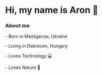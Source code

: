 <h1>Hi, my name is Aron 👋</h1>

<h3>About me</h3> 
<p>- Born in Mezőgecse, Ukraine </p>
<p>- Living in Debrecen, Hungary </p>
<p>- Loves Technology 💻</p>
<p>- Loves Nature 🌳</p>
<!--
### My GitHub Stats

![GitHub stats](https://github-readme-stats-five-nu-96.vercel.app/api?username=sciencewolf&show_icons=true&theme=nightowl)
<br>
[![Top Langs](https://github-readme-stats-five-nu-96.vercel.app/api/top-langs/?username=sciencewolf&layout=compact&langs_count=10)](https://github.com/Sciencewolf?tab=repositories)
<br>

### My Main Projects 
[![Readme Card](https://github-readme-stats-five-nu-96.vercel.app/api/pin/?username=sciencewolf&repo=codeeditor&show_owner=true&theme=nightowl)](https://github.com/Sciencewolf/CodeEditor)
<br>
<br>[CodeEditor](https://sciencewolf.github.io/CodeEditor/) webpage<br>
<br>
[![Readme Card](https://github-readme-stats-five-nu-96.vercel.app/api/pin/?username=sciencewolf&repo=pozpp_beta&show_owner=true&theme=nightowl)](https://github.com/Sciencewolf/pozpp_beta)
<br>
[![Readme Card](https://github-readme-stats-five-nu-96.vercel.app/api/pin/?username=sciencewolf&repo=tiktokvideomaker&show_owner=true&theme=nightowl)](https://github.com/Sciencewolf/tiktokvideomaker)
<br>
-->
<p align="center">
  <img src="https://komarev.com/ghpvc/?username=sciencewolf&color=grey" alt="profile">
</p>

<h3>Where to find me</h3>
<p>- Here 👋</p>
- [Email ✉](mailto:aron17marton@gmail.com)
